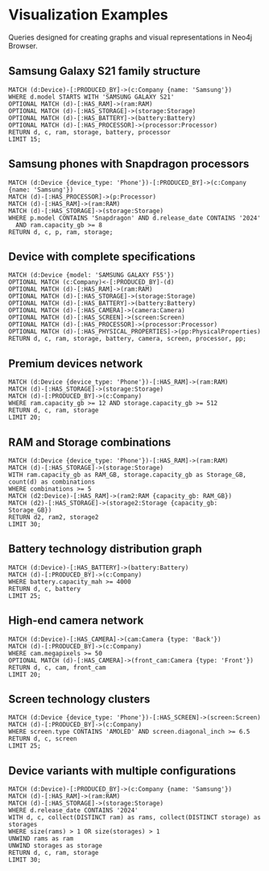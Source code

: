 # Visualization Examples

Queries designed for creating graphs and visual representations in Neo4j Browser.

## Samsung Galaxy S21 family structure

```cypher
MATCH (d:Device)-[:PRODUCED_BY]->(c:Company {name: 'Samsung'})
WHERE d.model STARTS WITH 'SAMSUNG GALAXY S21'
OPTIONAL MATCH (d)-[:HAS_RAM]->(ram:RAM)
OPTIONAL MATCH (d)-[:HAS_STORAGE]->(storage:Storage)
OPTIONAL MATCH (d)-[:HAS_BATTERY]->(battery:Battery)
OPTIONAL MATCH (d)-[:HAS_PROCESSOR]->(processor:Processor)
RETURN d, c, ram, storage, battery, processor
LIMIT 15;
```

## Samsung phones with Snapdragon processors

```cypher
MATCH (d:Device {device_type: 'Phone'})-[:PRODUCED_BY]->(c:Company {name: 'Samsung'})
MATCH (d)-[:HAS_PROCESSOR]->(p:Processor)
MATCH (d)-[:HAS_RAM]->(ram:RAM)
MATCH (d)-[:HAS_STORAGE]->(storage:Storage)
WHERE p.model CONTAINS 'Snapdragon' AND d.release_date CONTAINS '2024'
  AND ram.capacity_gb >= 8
RETURN d, c, p, ram, storage;
```

## Device with complete specifications

```cypher
MATCH (d:Device {model: 'SAMSUNG GALAXY F55'}) 
OPTIONAL MATCH (c:Company)<-[:PRODUCED_BY]-(d)
OPTIONAL MATCH (d)-[:HAS_RAM]->(ram:RAM) 
OPTIONAL MATCH (d)-[:HAS_STORAGE]->(storage:Storage)
OPTIONAL MATCH (d)-[:HAS_BATTERY]->(battery:Battery) 
OPTIONAL MATCH (d)-[:HAS_CAMERA]->(camera:Camera) 
OPTIONAL MATCH (d)-[:HAS_SCREEN]->(screen:Screen) 
OPTIONAL MATCH (d)-[:HAS_PROCESSOR]->(processor:Processor) 
OPTIONAL MATCH (d)-[:HAS_PHYSICAL_PROPERTIES]->(pp:PhysicalProperties)
RETURN d, c, ram, storage, battery, camera, screen, processor, pp;
```

## Premium devices network

```cypher
MATCH (d:Device {device_type: 'Phone'})-[:HAS_RAM]->(ram:RAM)
MATCH (d)-[:HAS_STORAGE]->(storage:Storage)
MATCH (d)-[:PRODUCED_BY]->(c:Company)
WHERE ram.capacity_gb >= 12 AND storage.capacity_gb >= 512
RETURN d, c, ram, storage
LIMIT 20;
```

## RAM and Storage combinations

```cypher
MATCH (d:Device {device_type: 'Phone'})-[:HAS_RAM]->(ram:RAM)
MATCH (d)-[:HAS_STORAGE]->(storage:Storage)
WITH ram.capacity_gb as RAM_GB, storage.capacity_gb as Storage_GB, count(d) as combinations
WHERE combinations >= 5
MATCH (d2:Device)-[:HAS_RAM]->(ram2:RAM {capacity_gb: RAM_GB})
MATCH (d2)-[:HAS_STORAGE]->(storage2:Storage {capacity_gb: Storage_GB})
RETURN d2, ram2, storage2
LIMIT 30;
```

## Battery technology distribution graph

```cypher
MATCH (d:Device)-[:HAS_BATTERY]->(battery:Battery)
MATCH (d)-[:PRODUCED_BY]->(c:Company)
WHERE battery.capacity_mah >= 4000
RETURN d, c, battery
LIMIT 25;
```

## High-end camera network

```cypher
MATCH (d:Device)-[:HAS_CAMERA]->(cam:Camera {type: 'Back'})
MATCH (d)-[:PRODUCED_BY]->(c:Company)
WHERE cam.megapixels >= 50
OPTIONAL MATCH (d)-[:HAS_CAMERA]->(front_cam:Camera {type: 'Front'})
RETURN d, c, cam, front_cam
LIMIT 20;
```

## Screen technology clusters

```cypher
MATCH (d:Device {device_type: 'Phone'})-[:HAS_SCREEN]->(screen:Screen)
MATCH (d)-[:PRODUCED_BY]->(c:Company)
WHERE screen.type CONTAINS 'AMOLED' AND screen.diagonal_inch >= 6.5
RETURN d, c, screen
LIMIT 25;
```

## Device variants with multiple configurations

```cypher
MATCH (d:Device)-[:PRODUCED_BY]->(c:Company {name: 'Samsung'})
MATCH (d)-[:HAS_RAM]->(ram:RAM)
MATCH (d)-[:HAS_STORAGE]->(storage:Storage)
WHERE d.release_date CONTAINS '2024'
WITH d, c, collect(DISTINCT ram) as rams, collect(DISTINCT storage) as storages
WHERE size(rams) > 1 OR size(storages) > 1
UNWIND rams as ram
UNWIND storages as storage
RETURN d, c, ram, storage
LIMIT 30;
```